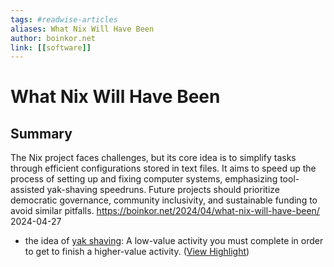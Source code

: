 ```yaml
---
tags: #readwise-articles
aliases: What Nix Will Have Been
author: boinkor.net
link: [[software]]
---
```

# What Nix Will Have Been

## Summary
The Nix project faces challenges, but its core idea is to simplify tasks through efficient configurations stored in text files. It aims to speed up the process of setting up and fixing computer systems, emphasizing tool-assisted yak-shaving speedruns. Future projects should prioritize democratic governance, community inclusivity, and sustainable funding to avoid similar pitfalls.
https://boinkor.net/2024/04/what-nix-will-have-been/
2024-04-27

- the idea of [yak shaving](https://yakshav.es/the-patron-saint-of-yakshaves/): A low-value activity you must complete in order to get to finish a higher-value activity. ([View Highlight](https://read.readwise.io/read/01hyp2bpevx4hhg9nr88zfmsmm))
